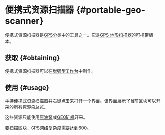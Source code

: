 # 便携式资源扫描器 {#portable-geo-scanner}

便携式资源扫描器是[GPS](/GPS)分类中的工具之一。它是[GPS 地形扫描器](/GPS-Geo-Scanner)的可携带版本。

## 获取 {#obtaining}

便携式资源扫描器可以在[增强型工作台](/Enhanced-Crafting-Table)中制作。

## 使用 {#usage}

手持便携式资源扫描器并右键点击来打开一个界面。该界面展示了当前区块可以开采的所有资源的总览。

这些资源只能使用[原油泵](/Oil-Pump)或[GEO矿机](/GEO-Miner)开采。

要扫描区块，[GPS网络复杂度](/GPS-Transmitter)需要达到600。
